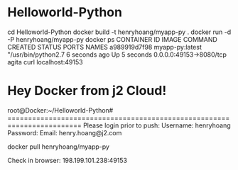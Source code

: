 Helloworld-Python
=================

cd Helloworld-Python
docker build -t henryhoang/myapp-py .
docker run -d -P henryhoang/myapp-py
docker ps
CONTAINER ID        IMAGE               COMMAND                CREATED             STATUS              PORTS                     NAMES
a989919d7f98        myapp-py:latest     "/usr/bin/python2.7    6 seconds ago       Up 5 seconds        0.0.0.0:49153->8080/tcp   agita
curl localhost:49153
<h1> Hey Docker from j2 Cloud!</h1>root@Docker:~/Helloworld-Python#
========================================================================
Please login prior to push:
Username: henryhoang
Password:
Email: henry.hoang@j2.com

docker pull henryhoang/myapp-py

Check in browser:  198.199.101.238:49153
